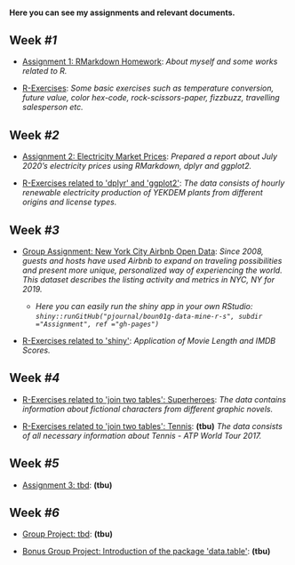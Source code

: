 #### Here you can see my assignments and relevant documents.

## Week *#1*

* [Assignment 1: RMarkdown Homework](assignment1_rmarkdown): *About myself and some works related to R.*

* [R-Exercises](exercises1): *Some basic exercises such as temperature conversion, future value, color hex-code, rock-scissors-paper, fizzbuzz, travelling salesperson etc.*

## Week *#2*

* [Assignment 2: Electricity Market Prices](assignment2_dplyr_ggplot2): *Prepared a report about July 2020’s electricity prices using RMarkdown, dplyr and ggplot2.*

* [R-Exercises related to 'dplyr' and 'ggplot2'](exercises2_dplyr_ggplot2): *The data consists of hourly renewable electricity production of YEKDEM plants from different origins and license types.*
## Week *#3*

* [Group Assignment: New York City Airbnb Open Data](https://pjournal.github.io/boun01g-data-mine-r-s/Assignment/Airbnb.html): *Since 2008, guests and hosts have used Airbnb to expand on traveling possibilities and present more unique, personalized way of experiencing the world. This dataset describes the listing activity and metrics in NYC, NY for 2019.* 
  * _Here you can easily run the shiny app in your own RStudio: `shiny::runGitHub("pjournal/boun01g-data-mine-r-s", subdir ="Assignment", ref ="gh-pages")`_


* [R-Exercises related to 'shiny'](exercises3_shiny): *Application of Movie Length and IMDB Scores.*

## Week *#4*

* [R-Exercises related to 'join two tables': Superheroes](exercises4_join_superheroes): *The data contains information about fictional characters from different graphic novels.*

* [R-Exercises related to 'join two tables': Tennis](exercises4_join_tennis): **(tbu)** *The data consists of all necessary information about Tennis - ATP World Tour 2017.*

## Week *#5*

* [Assignment 3: tbd](assignment3_tbd): **(tbu)**

## Week *#6*

* [Group Project: tbd](group_project_tbd): **(tbu)**

* [Bonus Group Project: Introduction of the package 'data.table'](group_bonus_project): **(tbu)**
